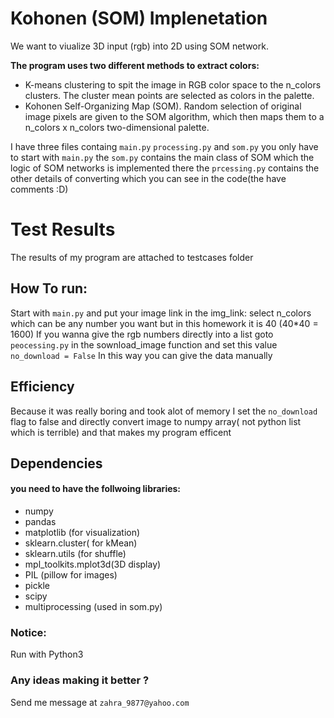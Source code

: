 # Kohonen (SOM) Implenetation
We want to viualize 3D input (rgb) into 2D using SOM network.

**The program uses two different methods to extract colors:**
* K-means clustering to spit the image in RGB color space to the n_colors clusters. The cluster mean points are selected as colors in the palette.  
* Kohonen Self-Organizing Map (SOM). Random selection of original image pixels are given to the SOM algorithm, which then maps them to a n_colors x n_colors two-dimensional palette. 

I have three files containg `main.py` `processing.py` and `som.py`
you only have to start with `main.py` 
the `som.py` contains the main class of SOM which the logic of SOM networks is implemented there
the `prcessing.py` contains the other details of converting which you can see in the code(the have comments :D)
# Test Results
The results of my program are attached to testcases folder

## How To run:
Start with `main.py` and put your image link in the img_link:
select n_colors which can be any number you want but in this homework it is 40 (40*40 = 1600)
If you wanna give the rgb numbers directly into a list goto `peocessing.py` in the sownload_image function and set this value `no_download = False`
In this way you can give the data manually
## Efficiency
Because it was really boring and took alot of memory I set the `no_download` flag to false and directly convert image to numpy array( not python list which is terrible) and that makes my program efficent

## Dependencies

#### you need to have the follwoing libraries:
* numpy
* pandas
* matplotlib (for visualization)
* sklearn.cluster( for kMean)
* sklearn.utils (for shuffle)
* mpl_toolkits.mplot3d(3D display)
* PIL (pillow for images)
* pickle
* scipy
* multiprocessing (used in som.py)

### Notice:
Run with Python3

### Any ideas making it better ?
Send me message at `zahra_9877@yahoo.com`
